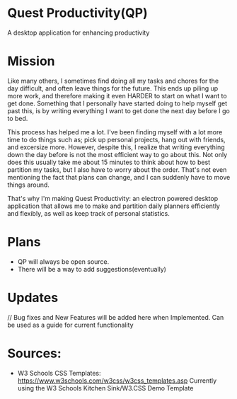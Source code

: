 # Quest Productivity(QP)
A desktop application for enhancing productivity


# Mission
Like many others, I sometimes find doing all my tasks and chores for the day difficult, and often leave things for the future. This ends up piling up more work, and therefore making it even HARDER to start on what I want to get done. Something that I personally have started doing to help myself get past this, is by writing everything I want to get done the next day before I go to bed. 

This process has helped me a lot. I've been finding myself with a lot more time to do things such as; pick up personal projects, hang out with friends, and excersize more. However, despite this, I realize that writing everything down the day before is not the most efficient way to go about this. Not only does this usually take me about 15 minutes to think about how to best partition my tasks, but I also have to worry about the order. That's not even mentioning the fact that plans can change, and I can suddenly have to move things around.

That's why I'm making Quest Productivity: an electron powered desktop application that allows me to make and partition daily planners efficiently and flexibly, as well as keep track of personal statistics.


# Plans
- QP will always be open source.
- There will be a way to add suggestions(eventually)


# Updates
// Bug fixes and New Features will be added here when Implemented. Can be used as a guide for current functionality


# Sources:
- W3 Schools CSS Templates: https://www.w3schools.com/w3css/w3css_templates.asp
Currently using the W3 Schools Kitchen Sink/W3.CSS Demo Template
